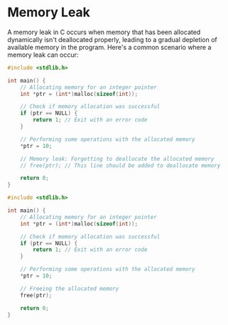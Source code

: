 # Memory Leak

A memory leak in C occurs when memory that has been allocated dynamically isn't deallocated properly, leading to a gradual depletion of available memory in the program. Here's a common scenario where a memory leak can occur:

```c
#include <stdlib.h>

int main() {
    // Allocating memory for an integer pointer
    int *ptr = (int*)malloc(sizeof(int));

    // Check if memory allocation was successful
    if (ptr == NULL) {
        return 1; // Exit with an error code
    }

    // Performing some operations with the allocated memory
    *ptr = 10;

    // Memory leak: Forgetting to deallocate the allocated memory
    // free(ptr); // This line should be added to deallocate memory

    return 0;
}

```


```c
#include <stdlib.h>

int main() {
    // Allocating memory for an integer pointer
    int *ptr = (int*)malloc(sizeof(int));

    // Check if memory allocation was successful
    if (ptr == NULL) {
        return 1; // Exit with an error code
    }

    // Performing some operations with the allocated memory
    *ptr = 10;

    // Freeing the allocated memory
    free(ptr);

    return 0;
}

```